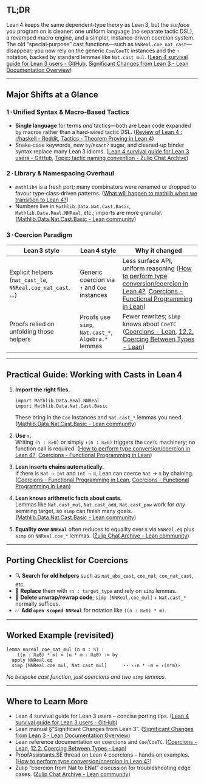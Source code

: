 ## TL;DR  
Lean 4 keeps the same dependent‑type theory as Lean 3, but the *surface* you program on is cleaner: one uniform language (no separate tactic DSL), a revamped macro engine, and a simpler, instance‑driven coercion system. The old “special‑purpose” cast functions—​such as `NNReal.coe_nat_cast`—​disappear; you now rely on the generic `Coe`/`CoeTC` instances and the `↑` notation, backed by standard lemmas like `Nat.cast_mul`. ([Lean 4 survival guide for Lean 3 users - GitHub](https://github.com/leanprover-community/mathlib4/wiki/Lean-4-survival-guide-for-Lean-3-users?utm_source=chatgpt.com), [Significant Changes from Lean 3 - Lean Documentation Overview](https://lean-lang.org/lean4/doc/lean3changes.html?utm_source=chatgpt.com))  

---

## Major Shifts at a Glance  

### 1 · Unified Syntax & Macro‑Based Tactics  
* **Single language** for terms *and* tactics—​both are Lean code expanded by macros rather than a hard‑wired tactic DSL. ([Review of Lean 4 : r/haskell - Reddit](https://www.reddit.com/r/haskell/comments/z55hha/review_of_lean_4/?utm_source=chatgpt.com), [Tactics - Theorem Proving in Lean 4](https://leanprover.github.io/theorem_proving_in_lean4/tactics.html?utm_source=chatgpt.com))  
* Snake‑case keywords, new `by`/`exact?` sugar, and cleaned‑up binder syntax replace many Lean 3 idioms. ([Lean 4 survival guide for Lean 3 users - GitHub](https://github.com/leanprover-community/mathlib4/wiki/Lean-4-survival-guide-for-Lean-3-users?utm_source=chatgpt.com), [Topic: tactic naming convention - Zulip Chat Archive](https://leanprover-community.github.io/archive/stream/270676-lean4/topic/tactic.20naming.20convention.html?utm_source=chatgpt.com))  

### 2 · Library & Namespacing Overhaul  
* `mathlib4` is a fresh port; many combinators were renamed or dropped to favour type‑class‑driven patterns. ([What will happen to mathlib when we transition to Lean 4?](https://proofassistants.stackexchange.com/questions/274/what-will-happen-to-mathlib-when-we-transition-to-lean-4?utm_source=chatgpt.com))  
* Numbers live in `Mathlib.Data.Nat.Cast.Basic`, `Mathlib.Data.Real.NNReal`, etc.; imports are more granular. ([Mathlib.Data.Nat.Cast.Basic - Lean community](https://leanprover-community.github.io/mathlib4_docs/Mathlib/Data/Nat/Cast/Basic.html?utm_source=chatgpt.com))  

### 3 · Coercion Paradigm  
| Lean 3 style | Lean 4 style | Why it changed |
|--------------|--------------|----------------|
| Explicit helpers (`nat_cast_le`, `NNReal.coe_nat_cast`, …) | Generic coercion via `↑` and `Coe` instances | Less surface API, uniform reasoning  ([How to perform type conversion/coercion in Lean 4?](https://proofassistants.stackexchange.com/questions/4113/how-to-perform-type-conversion-coercion-in-lean-4?utm_source=chatgpt.com), [Coercions - Functional Programming in Lean](https://lean-lang.org/functional_programming_in_lean/type-classes/coercion.html?utm_source=chatgpt.com)) |
| Proofs relied on unfolding those helpers | Proofs use `simp`, `Nat.cast_*`, `Algebra.*` lemmas | Fewer rewrites; `simp` knows about `CoeTC`  ([Coercions - Lean](https://lean-lang.org/doc/reference/latest/Coercions/?utm_source=chatgpt.com), [12.2. Coercing Between Types - Lean](https://lean-lang.org/doc/reference/latest/Coercions/Coercing-Between-Types/?utm_source=chatgpt.com)) |

---

## Practical Guide: Working with Casts in Lean 4  

1. **Import the right files.**  
   ```lean
   import Mathlib.Data.Real.NNReal
   import Mathlib.Data.Nat.Cast.Basic
   ```  
   These bring in the `Coe` instances and `Nat.cast_*` lemmas you need. ([Mathlib.Data.Nat.Cast.Basic - Lean community](https://leanprover-community.github.io/mathlib4_docs/Mathlib/Data/Nat/Cast/Basic.html?utm_source=chatgpt.com))  

2. **Use `↑`.**  
   Writing `(n : ℝ≥0)` or simply `↑(n : ℝ≥0)` triggers the `CoeTC` machinery; no function call is required. ([How to perform type conversion/coercion in Lean 4?](https://proofassistants.stackexchange.com/questions/4113/how-to-perform-type-conversion-coercion-in-lean-4?utm_source=chatgpt.com), [Coercions - Functional Programming in Lean](https://lean-lang.org/functional_programming_in_lean/type-classes/coercion.html?utm_source=chatgpt.com))  

3. **Lean inserts chains automatically.**  
   If there is `Nat → Int` and `Int → ℝ`, Lean can coerce `Nat` → `ℝ` by chaining. ([Coercions - Functional Programming in Lean](https://lean-lang.org/functional_programming_in_lean/type-classes/coercion.html?utm_source=chatgpt.com), [Coercions - Functional Programming in Lean](https://docs.lean-lang.org/functional_programming_in_lean/type-classes/coercion.html?utm_source=chatgpt.com))  

4. **Lean knows arithmetic facts about casts.**  
   Lemmas like `Nat.cast_mul`, `Nat.cast_add`, `Nat.cast_pow` work for *any* semiring target, so `simp` can finish many goals. ([Mathlib.Data.Nat.Cast.Basic - Lean community](https://leanprover-community.github.io/mathlib4_docs/Mathlib/Data/Nat/Cast/Basic.html?utm_source=chatgpt.com))  

5. **Equality over `NNReal`** often reduces to equality over `ℝ` via `NNReal.eq` plus `simp` on `NNReal.coe_*` lemmas. ([Zulip Chat Archive - Lean community](https://leanprover-community.github.io/archive/stream/287929-mathlib4/topic/coercion.20from.20Nat.20to.20ENat.html?utm_source=chatgpt.com))  

---

## Porting Checklist for Coercions  

* 🔍 **Search for old helpers** such as `nat_abs_cast`, `coe_nat`, `coe_nat_cast`, etc.  
* 🔄 **Replace** them with `↑n : target_type` and rely on `simp` lemmas.  
* 🧹 **Delete unwrap/rewrap code**; `simp [NNReal.coe_mul]` + `Nat.cast_*` normally suffices.  
* ✅ **Add `open scoped NNReal`** for notation like `((n : ℝ≥0) * m)`.  

---

## Worked Example (revisited)  

```lean
lemma nnreal_coe_nat_mul (n m : ℕ) :
    ((n : ℝ≥0) * m) = (n * m : ℝ≥0) := by
  apply NNReal.eq
  simp [NNReal.coe_mul, Nat.cast_mul]      -- ‹↑n * ↑m = ↑(n*m)›
```  

*No bespoke cast function, just coercions and two `simp` lemmas.*  

---

## Where to Learn More  

* Lean 4 survival guide for Lean 3 users – concise porting tips. ([Lean 4 survival guide for Lean 3 users - GitHub](https://github.com/leanprover-community/mathlib4/wiki/Lean-4-survival-guide-for-Lean-3-users?utm_source=chatgpt.com))  
* Lean manual §“Significant Changes from Lean 3”. ([Significant Changes from Lean 3 - Lean Documentation Overview](https://lean-lang.org/lean4/doc/lean3changes.html?utm_source=chatgpt.com))  
* Lean reference documentation on coercions and `Coe`/`CoeTC`. ([Coercions - Lean](https://lean-lang.org/doc/reference/latest/Coercions/?utm_source=chatgpt.com), [12.2. Coercing Between Types - Lean](https://lean-lang.org/doc/reference/latest/Coercions/Coercing-Between-Types/?utm_source=chatgpt.com))  
* ProofAssistants.SE thread on Lean 4 coercions – hands‑on examples. ([How to perform type conversion/coercion in Lean 4?](https://proofassistants.stackexchange.com/questions/4113/how-to-perform-type-conversion-coercion-in-lean-4?utm_source=chatgpt.com))  
* Zulip “coercion from Nat to ENat” discussion for troubleshooting edge cases. ([Zulip Chat Archive - Lean community](https://leanprover-community.github.io/archive/stream/287929-mathlib4/topic/coercion.20from.20Nat.20to.20ENat.html?utm_source=chatgpt.com))